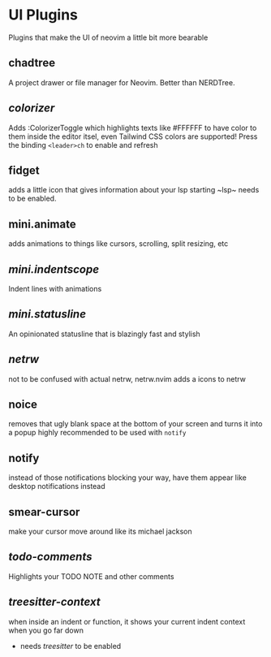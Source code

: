 # UI Plugins
Plugins that make the UI of neovim a little bit more bearable
## chadtree
A project drawer or file manager for Neovim. Better than NERDTree.

## *colorizer*
Adds :ColorizerToggle which highlights texts like #FFFFFF to have color to them inside the editor itsel, even Tailwind CSS colors are supported!
Press the binding `<leader>ch` to enable and refresh

## fidget
adds a little icon that gives information about your lsp starting
~lsp~ needs to be enabled.

## mini.animate
adds animations to things like cursors, scrolling, split resizing, etc

## *mini.indentscope*
Indent lines with animations

## *mini.statusline*
An opinionated statusline that is blazingly fast and stylish

## *netrw*
not to be confused with actual netrw, netrw.nvim adds a icons to netrw

## noice
removes that ugly blank space at the bottom of your screen and turns it into a popup
highly recommended to be used with `notify`

## notify
instead of those notifications blocking your way, have them appear like desktop notifications instead

## smear-cursor
make your cursor move around like its michael jackson

## *todo-comments*
Highlights your TODO NOTE and other comments

## *treesitter-context*
when inside an indent or function, it shows your current indent context when you go far down
- needs _treesitter_ to be enabled
